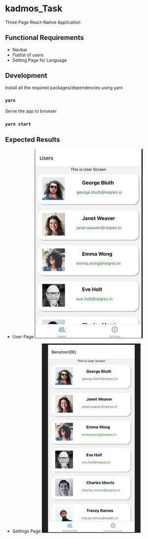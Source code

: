 # kadmos_Task

Three Page React-Native Application

## Functional Requirements

- Navbar
- Flatlist of users
- Setting Page for Language

## Development

Install all the required packages/dependencies using yarn

### `yarn`

Serve the app to browser

### `yarn start`

## Expected Results

- User Page
  ![Test Image 1](https://raw.githubusercontent.com/ranafaheem/kadmos_Task/main/public/UsersScreen.gif)

- Settings Page
  ![Test Image 3](https://raw.githubusercontent.com/ranafaheem/kadmos_Task/main/public/Translation.gif)
